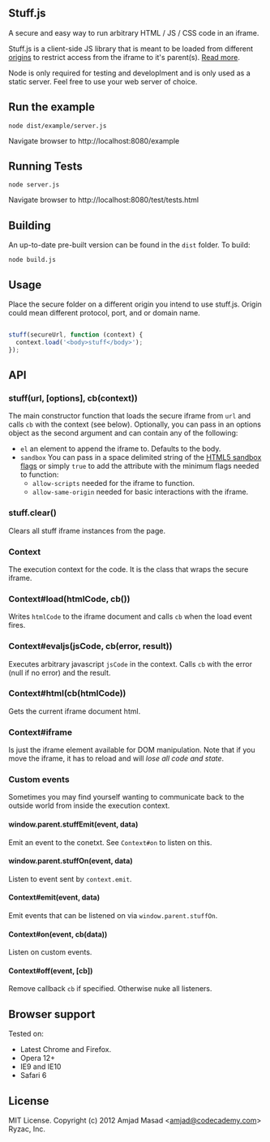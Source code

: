 Stuff.js
--------

A secure and easy way to run arbitrary HTML / JS / CSS code in an iframe.

Stuff.js is a client-side JS library that is meant to be loaded from different [origins](https://developer.mozilla.org/en-US/docs/JavaScript/Same_origin_policy_for_JavaScript) to restrict access from the iframe to it's parent(s). [Read more](http://blog.amasad.me/2012/12/11/stuffjs/).

Node is only required for testing and developlment and is only used as a static server. Feel free to use your web server of choice.


## Run the example

```
node dist/example/server.js
```

Navigate browser to http://localhost:8080/example



## Running Tests

```
node server.js
```

Navigate browser to http://localhost:8080/test/tests.html

## Building

An up-to-date pre-built version can be found in the `dist` folder.
To build:

```
node build.js
```


## Usage

Place the secure folder on a different origin you intend to use stuff.js.
Origin could mean different protocol, port, and or domain name.

```javascript

stuff(secureUrl, function (context) {
  context.load('<body>stuff</body>');
});
```


## API

### stuff(url, [options], cb(context))

The main constructor function that loads the secure iframe from `url` and
calls `cb` with the context (see below). Optionally, you can pass in an
options object as the second argument and can contain any of the following:

* `el` an element to append the iframe to. Defaults to the body.
* `sandbox` You can pass in a space delimited string of the [HTML5 sandbox flags](http://www.html5rocks.com/en/tutorials/security/sandboxed-iframes/) or simply `true` to add the attribute with the minimum flags needed to function:
  * `allow-scripts` needed for the iframe to function.
  *  `allow-same-origin` needed for basic interactions with the iframe.


### stuff.clear()

Clears all stuff iframe instances from the page.

### Context

The execution context for the code. It is the class that wraps the secure iframe.

### Context#load(htmlCode, cb())

Writes `htmlCode` to the iframe document and calls `cb` when the load event fires.

### Context#evaljs(jsCode, cb(error, result))

Executes arbitrary javascript `jsCode` in the context. Calls `cb` with the error (null if no error)
and the result.

### Context#html(cb(htmlCode))

Gets the current iframe document html.


### Context#iframe

Is just the iframe element available for DOM manipulation. Note that if you move the iframe, it has to reload and will *lose all code and state*.

### Custom events

Sometimes you may find yourself wanting to communicate back to the outside world from inside the execution
context.

#### window.parent.stuffEmit(event, data)

Emit an event to the conetxt. See `Context#on` to listen on this.

#### window.parent.stuffOn(event, data)

Listen to event sent by `context.emit`.

#### Context#emit(event, data)

Emit events that can be listened on via `window.parent.stuffOn`.

#### Context#on(event, cb(data))

Listen on custom events.

#### Context#off(event, [cb])

Remove callback `cb` if specified. Otherwise nuke all listeners.

## Browser support

Tested on:

* Latest Chrome and Firefox.
* Opera 12+
* IE9 and IE10
* Safari 6

## License
MIT License.
Copyright (c) 2012 Amjad Masad &lt;amjad@codecademy.com&gt; Ryzac, Inc.

